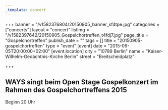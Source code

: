 ```yaml
---
_template: concert
---
```



+++
banner = "/v1582376804/20150905_banner_sf4tpe.jpg"
categories = ["concerts"]
layout = "concert"
listimg = "/v1582397642/20150905_Gospelchortreffen_t4fdj7.jpg"
page_title = "Gospelchortreffen"
publish_date = ""
tags = []
title = "20150905-gospelchortreffen"
type = "event"
[event]
date = "2015-09-05T20:00:00+02:00"
[event.location]
city = "10789 Berlin"
name = "Kaiser-Wilhelm-Gedächtnis-Kirche Berlin"
street = "Breitscheidplatz"

+++
## WAYS singt beim Open Stage Gospelkonzert im Rahmen des Gospelchortreffens 2015

Beginn 20 Uhr
